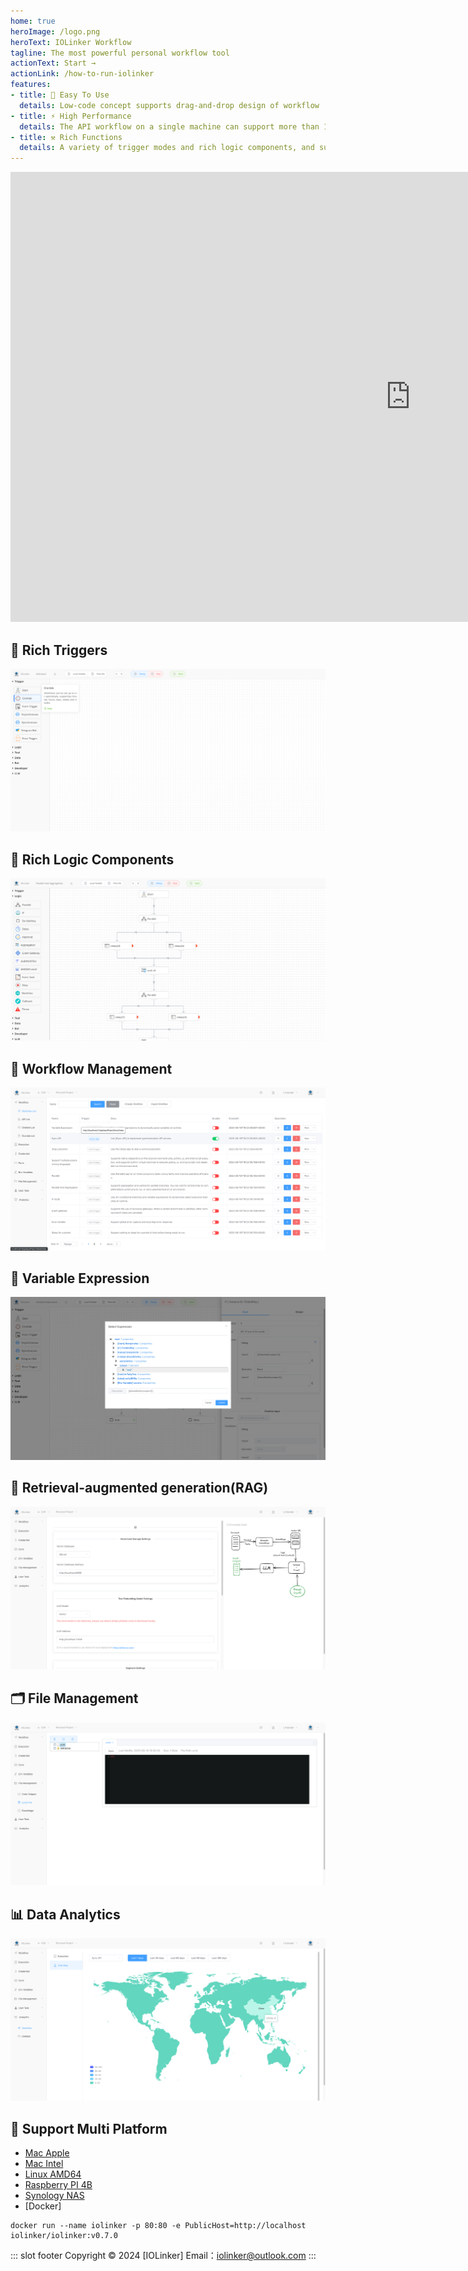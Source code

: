 ```yaml
---
home: true
heroImage: /logo.png
heroText: IOLinker Workflow
tagline: The most powerful personal workflow tool
actionText: Start →
actionLink: /how-to-run-iolinker
features:
- title: 🤖 Easy To Use
  details: Low-code concept supports drag-and-drop design of workflow
- title: ⚡ High Performance
  details: The API workflow on a single machine can support more than 1,500 QPS
- title: ⚒️ Rich Functions
  details: A variety of trigger modes and rich logic components, and supports flexible expansion of various common programming languages
---
```

<iframe 
    width="1280" 
    height="720" 
    src="https://www.youtube.com/embed/dnXGOMr3RJ4"  frameborder="0" 
    allow="accelerometer; autoplay; encrypted-media; gyroscope; picture-in-picture" 
    allowfullscreen>
    </iframe>


## 🌟 Rich Triggers
![](/rich-trigger.png)

## 🌟 Rich Logic Components
![](/logic.png)

## 🌟 Workflow Management
![](/workflow-management.png)

## 🌟 Variable Expression
![](/variable-expression.png)

## 🌟 Retrieval-augmented generation(RAG)
![](/local-knowledge.png)

## 🗂️ File Management
![](/file-management.png)

## 📊 Data Analytics
![](/data-analysis-worldmap.png)

## 🌟 Support Multi Platform
- [Mac Apple](https://iolinker-download-hk.oss-cn-hongkong.aliyuncs.com/iolinker-standalone-darwin-arm64-v0.5.1.tar.gz)
- [Mac Intel](https://iolinker-download-hk.oss-cn-hongkong.aliyuncs.com/iolinker-standalone-darwin-amd64-v0.5.1.tar.gz)
- [Linux AMD64](https://iolinker-download-hk.oss-cn-hongkong.aliyuncs.com/iolinker-standalone-linux-amd64-v0.5.1.tar.gz)
- [Raspberry PI 4B](https://iolinker-download-hk.oss-cn-hongkong.aliyuncs.com/iolinker-standalone-linux-arm-v0.5.1.tar.gz)
- [Synology NAS](https://iolinker-download-hk.oss-cn-hongkong.aliyuncs.com/iolinker-standalone-linux-arm-v0.5.1.tar.gz)
- [Docker]
```
docker run --name iolinker -p 80:80 -e PublicHost=http://localhost iolinker/iolinker:v0.7.0

```

::: slot footer
Copyright © 2024 [IOLinker] Email：iolinker@outlook.com
:::